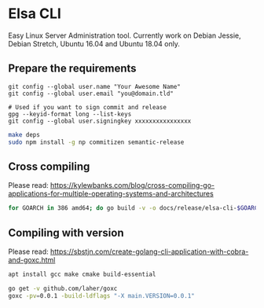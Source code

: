 # Elsa CLI

Easy Linux Server Administration tool.
Currently work on Debian Jessie, Debian Stretch, Ubuntu 16.04 and Ubuntu 18.04 only.

## Prepare the requirements

```
git config --global user.name "Your Awesome Name"
git config --global user.email "you@domain.tld"

# Used if you want to sign commit and release
gpg --keyid-format long --list-keys
git config --global user.signingkey xxxxxxxxxxxxxxxx
```

```bash
make deps
sudo npm install -g np commitizen semantic-release
```

## Cross compiling

Please read: <https://kylewbanks.com/blog/cross-compiling-go-applications-for-multiple-operating-systems-and-architectures>

```bash
for GOARCH in 386 amd64; do go build -v -o docs/release/elsa-cli-$GOARCH ; done
```

## Compiling with version

Please read: <https://sbstjn.com/create-golang-cli-application-with-cobra-and-goxc.html>

```bash
apt install gcc make cmake build-essential
```

```bash
go get -v github.com/laher/goxc
goxc -pv=0.0.1 -build-ldflags "-X main.VERSION=0.0.1"
```